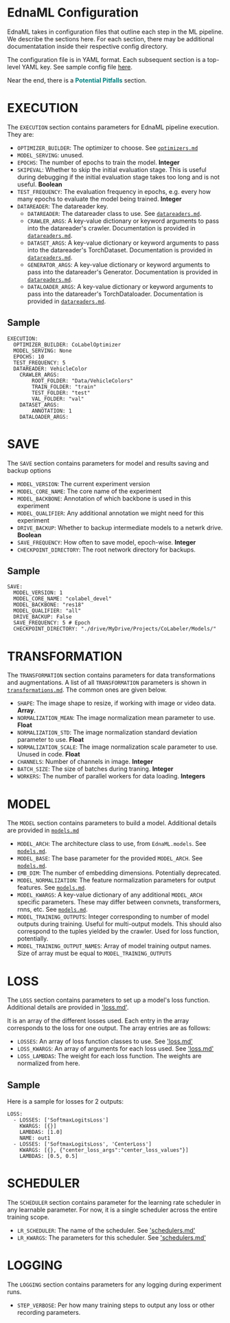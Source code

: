 # EdnaML Configuration

EdnaML takes in configuration files that outline each step in the ML pipeline. We describe the sections here. For each section, there may be additional documentatation inside their respective config directory.

The configuration file is in YAML format. Each subsequent section is a top-level YAML key. See sample config file [here]("./config.yml).

Near the end, there is a <span style="color:teal; font-weight:bold">Potential Pitfalls</span> section.

# EXECUTION

The `EXECUTION` section contains parameters for EdnaML pipeline execution. They are:

- `OPTIMIZER_BUILDER`: The optimizer to choose. See [`optimizers.md`]("./reference/optimizers.md")
- `MODEL_SERVING`: unused.
- `EPOCHS`: The number of epochs to train the model. **Integer**
- `SKIPEVAL`: Whether to skip the initial evaluation stage. This is useful during debugging if the initial evaluation stage takes too long and is not useful. **Boolean**
- `TEST_FREQUENCY`: The evaluation frequency in epochs, e.g. every how many epochs to evaluate the model being trained. **Integer**
- `DATAREADER`: The datareader key. 
    - `DATAREADER`: The datareader class to use. See [`datareaders.md`]("./reference/datareaders.md").
    - `CRAWLER_ARGS`: A key-value dictionary or keyword arguments to pass into the datareader's crawler. Documentation is provided in [`datareaders.md`]("./reference/datareaders.md").
    - `DATASET_ARGS`: A key-value dictionary or keyword arguments to pass into the datareader's TorchDataset. Documentation is provided in [`datareaders.md`]("./reference/datareaders.md").
    - `GENERATOR_ARGS`: A key-value dictionary or keyword arguments to pass into the datareader's Generator. Documentation is provided in [`datareaders.md`]("./reference/datareaders.md").
    - `DATALOADER_ARGS`: A key-value dictionary or keyword arguments to pass into the datareader's TorchDataloader. Documentation is provided in [`datareaders.md`]("./reference/datareaders.md").


## Sample

```
EXECUTION:
  OPTIMIZER_BUILDER: CoLabelOptimizer
  MODEL_SERVING: None
  EPOCHS: 10
  TEST_FREQUENCY: 5
  DATAREADER: VehicleColor
    CRAWLER_ARGS: 
        ROOT_FOLDER: "Data/VehicleColors"
        TRAIN_FOLDER: "train"
        TEST_FOLDER: "test"
        VAL_FOLDER: "val"
    DATASET_ARGS:
        ANNOTATION: 1
    DATALOADER_ARGS:
```

# SAVE

The `SAVE` section contains parameters for model and results saving and backup options

- `MODEL_VERSION`: The current experiment version
- `MODEL_CORE_NAME`: The core name of the experiment
- `MODEL_BACKBONE`: Annotation of which backbone is used in this experiment
- `MODEL_QUALIFIER`: Any additional annotation we might need for this experiment
- `DRIVE_BACKUP`: Whether to backup intermediate models to a netwrk drive. **Boolean**
- `SAVE_FREQUENCY`: How often to save model, epoch-wise. **Integer**
- `CHECKPOINT_DIRECTORY`: The root network directory for backups.

## Sample

```
SAVE:
  MODEL_VERSION: 1
  MODEL_CORE_NAME: "colabel_devel"
  MODEL_BACKBONE: "res18"
  MODEL_QUALIFIER: "all"
  DRIVE_BACKUP: False
  SAVE_FREQUENCY: 5 # Epoch
  CHECKPOINT_DIRECTORY: "./drive/MyDrive/Projects/CoLabeler/Models/"
```

# TRANSFORMATION

The `TRANSFORMATION` section contains parameters for data transformations and augmentations. A list of all `TRANSFORMATION` parameters is shown in [`transformations.md`]("./reference/transformations.md"). The common ones are given below.

- `SHAPE`: The image shape to resize, if working with image or video data. **Array**. 
- `NORMALIZATION_MEAN`: The image normalization mean parameter to use. **Float**
- `NORMALIZATION_STD`: The image normalization standard deviation parameter to use. **Float** 
- `NORMALIZATION_SCALE`: The image normalization scale parameter to use. Unused in code. **Float**
- `CHANNELS`: Number of channels in image. **Integer**
- `BATCH_SIZE`: The size of batches during traning. **Integer**
- `WORKERS`: The number of parallel workers for data loading. **Integers**


# MODEL

The `MODEL` section contains parameters to build a model. Additional details are provided in [`models.md`]("./reference/models.md)


- `MODEL_ARCH`: The architecture class to use, from `EdnaML.models`. See [`models.md`]("./reference/models.md).
- `MODEL_BASE`: The base parameter for the provided `MODEL_ARCH`. See [`models.md`]("./reference/models.md).
- `EMB_DIM`: The number of embedding dimensions. Potentially deprecated. 
- `MODEL_NORMALIZATION`: The feature normalization parameters for output features. See [`models.md`]("./reference/models.md).
- `MODEL_KWARGS`: A key-value dictionary of any additional `MODEL_ARCH` specific parameters. These may differ between convnets, transformers, rnns, etc. See [`models.md`]("./reference/models.md).
- `MODEL_TRAINING_OUTPUTS`: Integer corresponding to number of model outputs during training. Useful for multi-output models. This should also correspond to the tuples yielded by the crawler. Used for loss function, potentially. 
- `MODEL_TRAINING_OUTPUT_NAMES`: Array of model training output names. Size of array must be equal to `MODEL_TRAINING_OUTPUTS`


# LOSS

The `LOSS` section contains parameters to set up a model's loss function. Additional details are provided in ['loss.md']("./reference/loss.md").

It is an array of the different losses used. Each entry in the array corresponds to the loss for one output. The array entries are as follows:

- `LOSSES`: An array of loss function classes to use. See ['loss.md']("./reference/loss.md")
- `LOSS_KWARGS`: An array of arguments for each loss used. See ['loss.md']("./reference/loss.md")
- `LOSS_LAMBDAS`: The weight for each loss function. The weights are normalized from here.


## Sample

Here is a sample for losses for 2 outputs:

```
LOSS:
  - LOSSES: ['SoftmaxLogitsLoss']
    KWARGS: [{}]
    LAMBDAS: [1.0]
    NAME: out1
  - LOSSES: ['SoftmaxLogitsLoss', 'CenterLoss']
    KWARGS: [{}, {"center_loss_args":"center_loss_values"}]
    LAMBDAS: [0.5, 0.5]
```

# SCHEDULER

The `SCHEDULER` section contains parameter for the learning rate scheduler in any learnable parameter. For now, it is a single scheduler across the entire training scope.


- `LR_SCHEDULER`: The name of the scheduler. See ['schedulers.md']("./reference/schedulers.md")
- `LR_KWARGS`: The parameters for this scheduler. See ['schedulers.md']("./reference/schedulers.md")


# LOGGING

The `LOGGING` section contains parameters for any logging during experiment runs.

- `STEP_VERBOSE`: Per how many training steps to output any loss or other recording parameters.